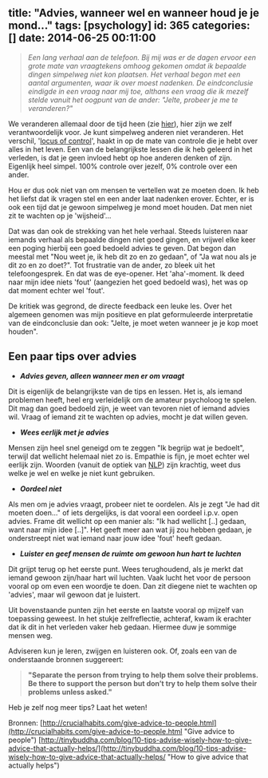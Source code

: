 title: "Advies, wanneer wel en wanneer houd je je mond..."
tags: [psychology]
id: 365
categories: []
date: 2014-06-25 00:11:00
---
> _Een lang verhaal aan de telefoon. Bij mij was er de dagen ervoor een grote mate van vraagtekens omhoog gekomen omdat ik bepaalde dingen simpelweg niet kon plaatsen. Het verhaal begon met een aantal argumenten, waar ik over moest nadenken. De eindconclusie eindigde in een vraag naar mij toe, althans een vraag die ik mezelf stelde vanuit het oogpunt van de ander: "Jelte, probeer je me te veranderen?"_

<!--more-->

We veranderen allemaal door de tijd heen (zie [hier](http://jeltelagendijk.nl/2014/06/veranderingen/ "Veranderingen")), hier zijn we zelf verantwoordelijk voor. Je kunt simpelweg anderen niet veranderen. Het verschil, '[locus of control](http://en.wikipedia.org/wiki/Locus_of_control)', haakt in op de mate van controle die je hebt over alles in het leven. Een van de belangrijkste lessen die ik heb geleerd in het verleden, is dat je geen invloed hebt op hoe anderen denken of zijn. Eigenlijk heel simpel. 100% controle over jezelf, 0% controle over een ander.

Hou er dus ook niet van om mensen te vertellen wat ze moeten doen. Ik heb het liefst dat ik vragen stel en een ander laat nadenken erover. Echter, er is ook een tijd dat je gewoon simpelweg je mond moet houden. Dat men niet zit te wachten op je 'wijsheid'...

Dat was dan ook de strekking van het hele verhaal. Steeds luisteren naar iemands verhaal als bepaalde dingen niet goed gingen, en vrijwel elke keer een poging hierbij een goed bedoeld advies te geven. Dat begon dan meestal met "Nou weet je, ik heb dit zo en zo gedaan", of "Ja wat nou als je dit zo en zo doet?". Tot frustratie van de ander, zo bleek uit het telefoongesprek. En dat was de eye-opener. Het 'aha'-moment. Ik deed naar mijn idee niets 'fout' (aangezien het goed bedoeld was), het was op dat moment echter wel 'fout'.

De kritiek was gegrond, de directe feedback een leuke les. Over het algemeen genomen was mijn positieve en plat geformuleerde interpretatie van de eindconclusie dan ook: "Jelte, je moet weten wanneer je je kop moet houden".

## Een paar tips over advies

*   _**Advies geven, alleen wanneer men er om vraagt**_

Dit is eigenlijk de belangrijkste van de tips en lessen. Het is, als iemand problemen heeft, heel erg verleidelijk om de amateur psycholoog te spelen. Dit mag dan goed bedoeld zijn, je weet van tevoren niet of iemand advies wil. Vraag of iemand zit te wachten op advies, mocht je dat willen geven.

*   _**Wees eerlijk met je advies**_

Mensen zijn heel snel geneigd om te zeggen "Ik begrijp wat je bedoelt", terwijl dat wellicht helemaal niet zo is. Empathie is fijn, je moet echter wel eerlijk zijn. Woorden (vanuit de optiek van [NLP](http://nl.wikipedia.org/wiki/Neurolingu%C3%AFstisch_programmeren "NLP on Wikipedia")) zijn krachtig, weet dus welke je wel en welke je niet kunt gebruiken.

*   _**Oordeel niet**_

Als men om je advies vraagt, probeer niet te oordelen. Als je zegt "Je had dit moeten doen..." of iets dergelijks, is dat vooral een oordeel i.p.v. open advies. Frame dit wellicht op een manier als: "Ik had wellicht [..] gedaan, want naar mijn idee [..]". Het geeft meer aan wat jij zou hebben gedaan, je onderstreept niet wat iemand naar jouw idee 'fout' heeft gedaan.

*   **_Luister en geef mensen de ruimte om gewoon hun hart te luchten_**

Dit grijpt terug op het eerste punt. Wees terughoudend, als je merkt dat iemand gewoon zijn/haar hart wil luchten. Vaak lucht het voor de persoon vooral op om even een woordje te doen. Dan zit diegene niet te wachten op 'advies', maar wil gewoon dat je luistert.


Uit bovenstaande punten zijn het eerste en laatste vooral op mijzelf van toepassing geweest. In het stukje zelfreflectie, achteraf, kwam ik erachter dat ik dit in het verleden vaker heb gedaan. Hiermee duw je sommige mensen weg.

Adviseren kun je leren, zwijgen en luisteren ook. Of, zoals een van de onderstaande bronnen suggereert:

> **"Separate the person from trying to help them solve their problems. Be there to support the person but don’t try to help them solve their problems unless asked."**

Heb je zelf nog meer tips? Laat het weten!

Bronnen:
[http://crucialhabits.com/give-advice-to-people.html](http://crucialhabits.com/give-advice-to-people.html "Give advice to people")
[http://tinybuddha.com/blog/10-tips-advise-wisely-how-to-give-advice-that-actually-helps/](http://tinybuddha.com/blog/10-tips-advise-wisely-how-to-give-advice-that-actually-helps/ "How to give advice that actually helps")